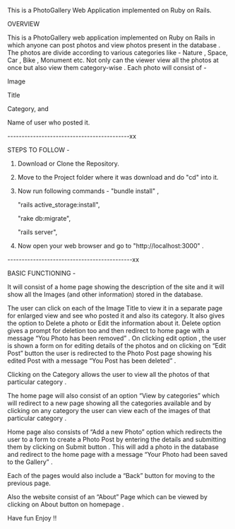 This is a PhotoGallery Web Application implemented on Ruby on Rails.

OVERVIEW

This is a PhotoGallery web application implemented on Ruby on Rails in which anyone can post photos and view photos present in the database . The photos are divide according to various categories like - Nature , Space, Car , Bike , Monument etc. Not only can the viewer view all the photos at once but also view them category-wise . Each photo will consist of -

Image

Title

Category, and

Name of user who posted it.

-------------------------------------------xx

STEPS TO FOLLOW -

 1) Download or Clone the Repository.
 2) Move to the Project folder where it was download and do "cd" into it.
 3) Now run following commands -
	"bundle install" ,

	"rails active_storage:install",

	"rake db:migrate",

	"rails server",

 4) Now open your web browser and go to "http://localhost:3000" .

--------------------------------------------xx

BASIC FUNCTIONING -

It will consist of a home page showing the description of the site and it will show all the Images (and other information) stored in the database.

The user can click on each of the Image Title to view it in a separate page  for enlarged view and see who posted it and also its category. It also gives the option to Delete a photo or Edit the information about it.
Delete option gives a prompt for deletion too and then redirect to home page with a message “You Photo has been removed” .
On clicking edit option , the user is shown a form on for editing details of the photos and on clicking on “Edit Post” button the user is redirected to the Photo Post page showing his edited Post with a message “You Post has been deleted” .

Clicking on the Category allows the user to view all the photos of that particular category .

The home page will also consist of an option “View by categories” which will redirect to a new page showing all the categories available and by clicking on any category the user can view each of the images of that particular category .

Home page also consists of “Add a new Photo” option which redirects the user to a form to create a Photo Post by entering the details and submitting them by clicking on Submit button . This will add a photo in the database and redirect to the home page with a message “Your Photo had been saved to the Gallery” .

Each of the pages would also include a “Back” button for moving to the previous page.

Also the website consist of an “About” Page which can be viewed by clicking on About button on homepage .

Have fun Enjoy !!
